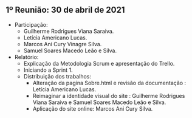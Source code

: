 ## 1º Reunião: 30 de abril de 2021

- Participação:
    - Guilherme Rodrigues Viana Saraiva.
    - Letícia Americano Lucas.
    - Marcos Ani Cury Vinagre Silva.
    - Samuel Soares Macedo Leão e Silva.
- Relatório:
    - Explicação da Metodologia Scrum e apresentação do Trello.
    - Iniciando a Sprint 1.
    - Distribuição dos trabalhos:
        - Alteração da pagina Sobre.html e revisão da documentação : Letícia Americano Lucas.
        - Reimaginar a identidade visual do site : Guilherme Rodrigues Viana Saraiva e Samuel Soares Macedo Leão e Silva.
        - Aplicação do site online: Marcos Ani Cury Silva.
